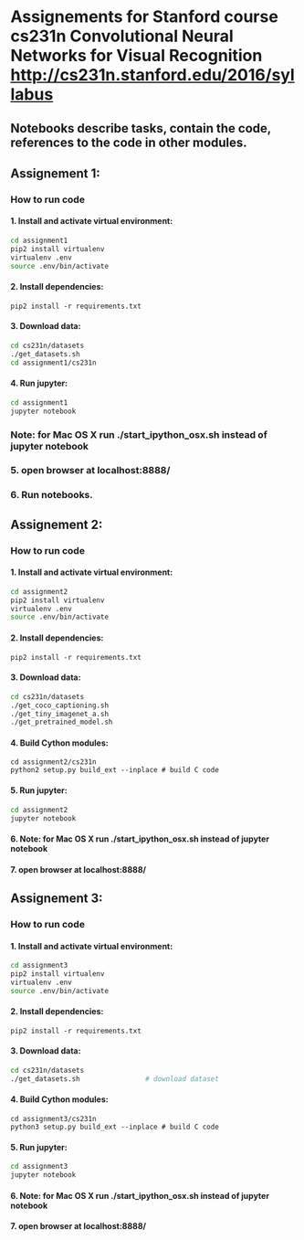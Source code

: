 # Assignements for Stanford course cs231n Convolutional Neural Networks for Visual Recognition http://cs231n.stanford.edu/2016/syllabus
##  Notebooks describe tasks, contain the code, references to the code in other modules.

## Assignement 1:
### How to run code
#### 1. Install and activate virtual environment:
```bash
cd assignment1
pip2 install virtualenv
virtualenv .env
source .env/bin/activate
```
#### 2. Install dependencies:
```
pip2 install -r requirements.txt
```
#### 3. Download data:
```bash
cd cs231n/datasets
./get_datasets.sh
cd assignment1/cs231n
```
#### 4. Run jupyter:
```bash
cd assignment1
jupyter notebook
```
### Note: for Mac OS X run ./start_ipython_osx.sh instead of jupyter notebook
### 5. open browser at localhost:8888/
### 6. Run notebooks.

## Assignement 2:
### How to run code
#### 1. Install and activate virtual environment:
```bash
cd assignment2
pip2 install virtualenv
virtualenv .env
source .env/bin/activate
```
#### 2. Install dependencies:
```
pip2 install -r requirements.txt
```
#### 3. Download data:
```bash
cd cs231n/datasets
./get_coco_captioning.sh
./get_tiny_imagenet_a.sh
./get_pretrained_model.sh
```
#### 4. Build Cython modules:
```
cd assignment2/cs231n
python2 setup.py build_ext --inplace # build C code
```
#### 5. Run jupyter:
```bash
cd assignment2
jupyter notebook
```
#### 6. Note: for Mac OS X run ./start_ipython_osx.sh instead of jupyter notebook
#### 7. open browser at localhost:8888/

## Assignement 3:
### How to run code
#### 1. Install and activate virtual environment:
```bash
cd assignment3
pip2 install virtualenv
virtualenv .env
source .env/bin/activate
```
#### 2. Install dependencies:
```
pip2 install -r requirements.txt
```
#### 3. Download data:
```bash
cd cs231n/datasets
./get_datasets.sh                # download dataset
```
#### 4. Build Cython modules:
```
cd assignment3/cs231n
python3 setup.py build_ext --inplace # build C code
```
#### 5. Run jupyter:
```bash
cd assignment3
jupyter notebook
```
#### 6. Note: for Mac OS X run ./start_ipython_osx.sh instead of jupyter notebook
#### 7. open browser at localhost:8888/


